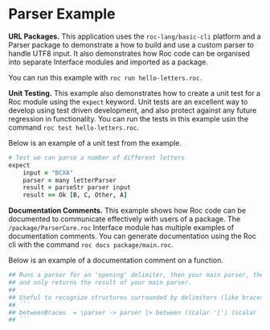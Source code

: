 # Parser Example

**URL Packages.** This application uses the `roc-lang/basic-cli` platform and a Parser package to demonstrate a how to build and use a custom parser to handle UTF8 input. It also demonstrates how Roc code can be organised into separate Interface modules and imported as a package.

You can run this example with `roc run hello-letters.roc`.

**Unit Testing.** This example also demonstrates how to create a unit test for a Roc module using the `expect` keyword. Unit tests are an excellent way to develop using test driven development, and also protect against any future regression in functionality. You can run the tests in this example usin the command `roc test hello-letters.roc`.

Below is an example of a unit test from the example.

```coffee
# Test we can parse a number of different letters
expect
    input = "BCXA"
    parser = many letterParser
    result = parseStr parser input
    result == Ok [B, C, Other, A]
```

**Documentation Comments.** This example shows how Roc code can be documented to communicate effectively with users of a package. The `/package/ParserCore.roc` Interface module has multiple examples of documentation comments. You can generate documentation using the Roc cli with the command `roc docs package/main.roc`. 

Below is an example of a documentation comment on a function.

```coffee
## Runs a parser for an 'opening' delimiter, then your main parser, then the 'closing' delimiter,
## and only returns the result of your main parser.
##
## Useful to recognize structures surrounded by delimiters (like braces, parentheses, quotes, etc.)
## ```
## betweenBraces  = \parser -> parser |> between (scalar '[') (scalar ']')
## ```
```